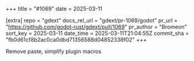 +++
title = "#1069"
date = 2025-03-11

[extra]
repo = "gdext"
docs_rel_url = "gdext/pr-1069/godot"
pr_url = "https://github.com/godot-rust/gdext/pull/1069"
pr_author = "Bromeon"
sort_key = 2025-03-11
date_time = 2025-03-11T21:04:55Z
commit_sha = "fb0d61cf8b2ac0ca0dbd71356588d04852338f02"
+++

Remove paste, simplify plugin macros

